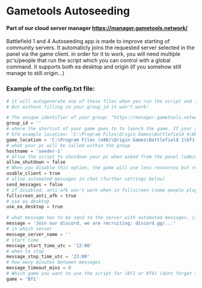 # Gametools Autoseeding

#### Part of our cloud server manager https://manager.gametools.network/


Battlefield 1 and 4 Autoseeding app is made to improve starting of community servers.
It automaticly joins the requested server selected in the panel via the game client.
in order for it to work, you will need multiple pc's/people that run the script which you can control with a global command.
It supports both ea desktop and origin (if you somehow still manage to still origin...)

### Example of the config.txt file:
```py
# it will autogenerate one of these files when you run the script and it doesn't exist already.
# But without filling in your group_id it won't work!

# The unique identifier of your group: "https://manager.gametools.network/group/{group_id}"
group_id = ''
# where the shortcut of your game goes to to launch the game. If your didnt change when setting up the game, the defaults will be fine.
# bf4 example location: 'C:\Program Files\Origin Games\Battlefield 4\BFLauncher_x86.exe'
game_location = 'C:\Program Files (x86)\Origin Games\Battlefield 1\bf1.exe'
# what your pc will be called within the group 
hostname = 'seeder-1'
# Allow the script to shutdown your pc when asked from the panel (administrator rights needed)
allow_shutdown = false
# When you disable this option, the game will use less resources but renders nothing (doesn't change your ingame settings, only affects the script)
usable_client = true
# allow automated messages in chat (further settings below)
send_messages = false
# if disabled, anti-afk won't work when in fullscreen (some people play with the script still running, this stops the script from minimizing the game when fullscreen is detected)
fullscreen_anti_afk = true
# use ea desktop
use_ea_desktop = true

# what message has to be send to the server with automated messages. if you want multiple messages, seperate them with ";"
message = 'Join our discord, we are recruiting: discord.gg/...'
# in which server
message_server_name = ''
# start time
message_start_time_utc = '12:00'
# when to stop
message_stop_time_utc = '23:00'
# how many minutes between messages
message_timeout_mins = 8
# Which game you want to use the script for (Bf1 or Bf4) (dont forget the Capital B in the game name)
game = 'Bf1'
```
